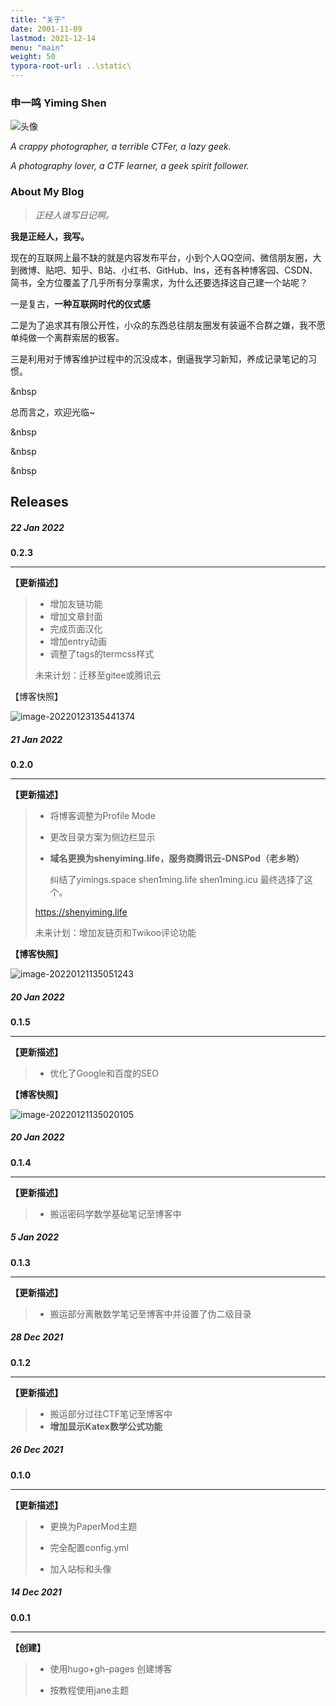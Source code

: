```yaml
---
title: "关于"
date: 2001-11-09
lastmod: 2021-12-14
menu: "main"
weight: 50
typora-root-url: ..\static\
---
```


### 申一鸣 Yiming Shen



![头像](/about.assets/123.jpg)

*A crappy photographer, a terrible CTFer, a lazy geek.*

*A photography lover, a CTF learner, a geek  spirit follower.*



### About My Blog

> *正经人谁写日记啊。*

**我是正经人，我写。**

现在的互联网上最不缺的就是内容发布平台，小到个人QQ空间、微信朋友圈，大到微博、贴吧、知乎、B站、小红书、GitHub、Ins，还有各种博客园、CSDN、简书，全方位覆盖了几乎所有分享需求，为什么还要选择这自己建一个站呢？

一是复古，**一种互联网时代的仪式感**

二是为了追求其有限公开性，小众的东西总往朋友圈发有装逼不合群之嫌，我不愿单纯做一个离群索居的极客。

三是利用对于博客维护过程中的沉没成本，倒逼我学习新知，养成记录笔记的习惯。

&nbsp

总而言之，欢迎光临~

&nbsp

&nbsp

&nbsp
## Releases
##### 22 Jan 2022

**0.2.3**

---

**【更新描述】**

> - 增加友链功能
> - 增加文章封面
> - 完成页面汉化
> - 增加entry动画
> - 调整了tags的termcss样式
>
> 未来计划：迁移至gitee或腾讯云

【博客快照】

![image-20220123135441374](/about.assets/image-20220123135441374.png)


##### 21 Jan 2022

**0.2.0**

---

**【更新描述】**

> - 将博客调整为Profile Mode
>
> - 更改目录方案为侧边栏显示
>
> - **域名更换为shenyiming.life，服务商腾讯云-DNSPod（老乡哟）**
>
>   纠结了yimings.space shen1ming.life shen1ming.icu 最终选择了这个。
>
> https://shenyiming.life
>
> 未来计划：增加友链页和Twikoo评论功能

**【博客快照】**

![image-20220121135051243](/about.assets/image-20220121135051243.png)

##### 20 Jan 2022

**0.1.5**

---

**【更新描述】**

> - 优化了Google和百度的SEO

**【博客快照】**

![image-20220121135020105](/about.assets/image-20220121135020105.png)

##### 20 Jan 2022

**0.1.4**

---
**【更新描述】**

> - 搬运密码学数学基础笔记至博客中


##### 5 Jan 2022
**0.1.3**

---

**【更新描述】**

> - 搬运部分离散数学笔记至博客中并设置了伪二级目录

##### 28 Dec 2021
**0.1.2**

---

**【更新描述】**

> - 搬运部分过往CTF笔记至博客中
> - **增加显示Katex数学公式功能**

##### 26 Dec 2021
**0.1.0**

---

**【更新描述】**
> - 更换为PaperMod主题
> 
> - 完全配置config.yml
> 
> - 加入站标和头像

##### 14 Dec 2021
**0.0.1**

---

**【创建】**
> - 使用hugo+gh-pages 创建博客
>
> - 按教程使用jane主题









